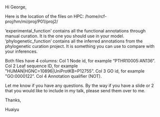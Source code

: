 Hi George,

Here is the location of the files on HPC:
/home/rcf-proj/hm/mi/proj/P01/proj2/

‘experimental_function' contains all the functional annotations through manual curation. It is the one you should use in your model.
‘phylogenetic_function’ contains all the inferred annotations from the phylogenetic curation project. It is something you can use to compare with your inferences.

Both files have 4 columns:
Col 1  Node id, for example “PTHR10005:AN136”. 
Col 2  Leaf sequence ID, for example "HUMAN|HGNC=10896|UniProtKB=P12755”.
Col 3  GO id, for example "GO:0000122”. 
Col 4  Annotation qualifier (NOT). 

Let me know if you have any questions. By the way if you have a slide or 2 that you would like to include in my talk, please send them over to me.

Thanks,

Huaiyu

